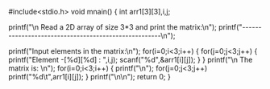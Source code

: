 #include<stdio.h>
void mnain()
{
  int arr1[3][3],i,j;
  
  printf("\n Read a 2D array of size 3*3 and print the matrix:\n");
  printf("-----------------------------------------------------\n");
  
  printf("Input elements in the matrix:\n");
  for(i=0;i<3;i++)
  {
     for(j=0;j<3;j++)
     {
        printf("Element -[%d][%d] : ",i,j);
        scanf("%d",&arr1[i][j]);
     }
  }
  printf("\n The matrix is: \n");
  for(i=0;i<3;i++)
  {
     printf("\n");
     for(j=0;j<3;j++)
       printf("%d\t",arr1[i][j]);
   }
   printf("\n\n");
   return 0;
   }
